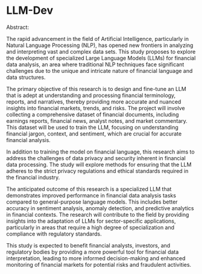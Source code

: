 # LLM-Dev
Abstract:

The rapid advancement in the field of Artificial Intelligence, particularly in Natural Language Processing (NLP), has opened new frontiers in analyzing and interpreting vast and complex data sets. This study proposes to explore the development of specialized Large Language Models (LLMs) for financial data analysis, an area where traditional NLP techniques face significant challenges due to the unique and intricate nature of financial language and data structures.

The primary objective of this research is to design and fine-tune an LLM that is adept at understanding and processing financial terminology, reports, and narratives, thereby providing more accurate and nuanced insights into financial markets, trends, and risks. The project will involve collecting a comprehensive dataset of financial documents, including earnings reports, financial news, analyst notes, and market commentary. This dataset will be used to train the LLM, focusing on understanding financial jargon, context, and sentiment, which are crucial for accurate financial analysis.

In addition to training the model on financial language, this research aims to address the challenges of data privacy and security inherent in financial data processing. The study will explore methods for ensuring that the LLM adheres to the strict privacy regulations and ethical standards required in the financial industry.

The anticipated outcome of this research is a specialized LLM that demonstrates improved performance in financial data analysis tasks compared to general-purpose language models. This includes better accuracy in sentiment analysis, anomaly detection, and predictive analytics in financial contexts. The research will contribute to the field by providing insights into the adaptation of LLMs for sector-specific applications, particularly in areas that require a high degree of specialization and compliance with regulatory standards.

This study is expected to benefit financial analysts, investors, and regulatory bodies by providing a more powerful tool for financial data interpretation, leading to more informed decision-making and enhanced monitoring of financial markets for potential risks and fraudulent activities.


